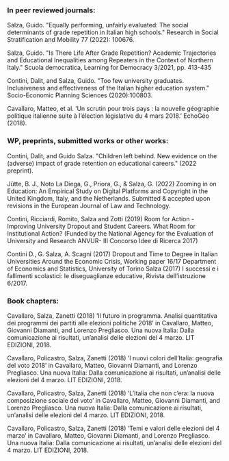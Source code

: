 ### In peer reviewed journals:

Salza, Guido. "Equally performing, unfairly evaluated: The social determinants of grade repetition in
Italian high schools." Research in Social Stratification and Mobility 77 (2022): 100676.

Salza, Guido. "Is There Life After Grade Repetition? Academic Trajectories and Educational Inequalities among Repeaters in the Context of Northern Italy." Scuola democratica, Learning for Democracy
3/2021, pp. 413-435

Contini, Dalit, and Salza, Guido. "Too few university graduates. Inclusiveness and effectiveness of the Italian higher education system." Socio-Economic Planning Sciences (2020):100803.

Cavallaro, Matteo, et al. ’Un scrutin pour trois pays : la nouvelle géographie politique italienne suite à l’élection législative du 4 mars 2018.’ EchoGéo (2018).

### WP, preprints, submitted works or other works:

Contini, Dalit, and Guido Salza. "Children left behind. New evidence on the (adverse) impact of grade retention on educational careers." (2022 preprint).

Jütte, B. J., Noto La Diega, G., Priora, G., & Salza, G. (2022) Zooming in on Education: An Empirical Study on Digital Platforms and Copyright in the United Kingdom, Italy, and the Netherlands. Submitted & accepted upon revisions in the European Journal of Law and Technology.

Contini, Ricciardi, Romito, Salza and Zotti (2019) Room for Action - Improving University Dropout and Student Careers. What Room for Institutional Action? (Funded by the National Agency for the Evaluation of University and Research ANVUR- III Concorso Idee di Ricerca 2017)

Contini D., G. Salza, A. Scagni (2017) Dropout and Time to Degree in Italian Universities Around the Economic Crisis, Working paper 16/17 Department of Economics and Statistics, University of Torino Salza (2017) I successi e i fallimenti scolastici: le diseguaglianze educative, Rivista dell’istruzione 6/2017.

### Book chapters:

Cavallaro, Salza, Zanetti (2018) ’Il futuro in programma. Analisi quantitativa dei programmi dei partiti alle elezioni politiche 2018’ in Cavallaro, Matteo, Giovanni Diamanti, and Lorenzo Pregliasco. Una nuova Italia: Dalla comunicazione ai risultati, un’analisi delle elezioni del 4 marzo. LIT EDIZIONI, 2018.

Cavallaro, Policastro, Salza, Zanetti (2018) ’I nuovi colori dell’Italia: geografia del voto 2018’ in Cavallaro, Matteo, Giovanni Diamanti, and Lorenzo Pregliasco. Una nuova Italia: Dalla comunicazione ai risultati, un’analisi delle elezioni del 4 marzo. LIT EDIZIONI, 2018.

Cavallaro, Policastro, Salza, Zanetti (2018) ’L’Italia che non c’era: la nuova composizione sociale del voto’ in Cavallaro, Matteo, Giovanni Diamanti, and Lorenzo Pregliasco. Una nuova Italia: Dalla comunicazione ai risultati, un’analisi delle elezioni del 4 marzo. LIT EDIZIONI, 2018.

Cavallaro, Policastro, Salza, Zanetti (2018) ’Temi e valori delle elezioni del 4 marzo’ in Cavallaro, Matteo, Giovanni Diamanti, and Lorenzo Pregliasco. Una nuova Italia: Dalla comunicazione ai risultati, un’analisi delle elezioni del 4 marzo. LIT EDIZIONI, 2018.
